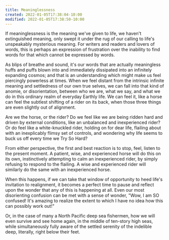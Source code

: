 ```yaml
---
title: Meaninglessness
created: 2022-01-05T17:38:04-10:00
modified: 2022-01-05T17:38:50-10:00
---
```


If meaninglessness is the meaning we've given to life, we haven't extinguished meaning, only swept it under the rug of our calling to life's unspeakably mysterious meaning. For writers and readers and lovers of words, this is perhaps an expression of frustration over the inability to find words for that which cannot be expressed by words.

As blips of breathe and sound, it's our words that are actually meaningless huffs and puffs blown into and immediately dissipated into an infinitely expanding cosmos; and that is an understanding which might make us feel piercingly powerless at times. When we feel distant from the intrinsic infinite meaning and settledness of our own true selves, we can fall into that kind of anomie, or disorientation, between who we are, what we say, and what we do in this ordinary realm of everyday Earthly life. We can feel it, like a horse can feel the subtlest shifting of a rider on its back, when those three things are even slightly out of alignment.

Are we the horse, or the rider? Do we feel like we are being ridden hard and driven by external conditions, like an unbalanced and inexperienced rider? Or do feel like a white-knuckled rider, holding on for dear life, flailing about with an inexplicably flimsy set of controls, and wondering why life seems to buck us off every time we Try So Hard?

From either perspective, the first and best reaction is to stop, feel, listen to the present moment. A patient, wise, and experienced horse will do this on its own, instinctively attempting to calm an inexperienced rider, by simply refusing to respond to the flailing. A wise and experienced rider will similarly do the same with an inexperienced horse.

When this happens, if we can take that window of opportunity to heed life's invitation to realignment, it becomes a perfect time to pause and reflect upon the wonder that any of this is happening at all. Even our most disorienting confusion can be met with a sense of wonder, "Wow, I am SO confused! It's amazing to realize the extent to which I have no idea how this can possibly work out!"

Or, in the case of many a North Pacific deep sea fishermen, how we will even survive and see home again, in the middle of ten-story high seas, while simultaneously fully aware of the settled serenity of the indelible deep, literally, right below their feet.
